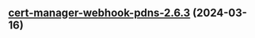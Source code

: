 

## [cert-manager-webhook-pdns-2.6.3](https://github.com/cyr-ius/truenas-charts/compare/cert-manager-webhook-pdns-2.6.2...cert-manager-webhook-pdns-2.6.3) (2024-03-16)

